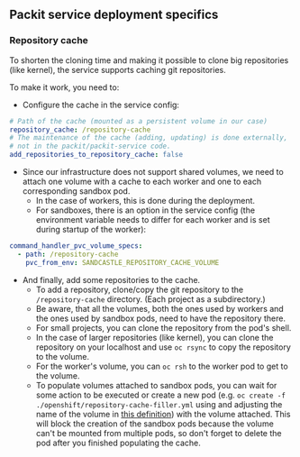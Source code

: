 ## Packit service deployment specifics

### Repository cache

To shorten the cloning time and making it possible to clone big repositories
(like kernel), the service supports caching git repositories.

To make it work, you need to:

- Configure the cache in the service config:

```yaml
# Path of the cache (mounted as a persistent volume in our case)
repository_cache: /repository-cache
# The maintenance of the cache (adding, updating) is done externally,
# not in the packit/packit-service code.
add_repositories_to_repository_cache: false
```

- Since our infrastructure does not support shared volumes, we need to attach
  one volume with a cache to each worker and one to each corresponding sandbox
  pod.
  - In the case of workers, this is done during the deployment.
  - For sandboxes, there is an option in the service config (the environment
    variable needs to differ for each worker and is set during startup of the
    worker):

```yaml
command_handler_pvc_volume_specs:
  - path: /repository-cache
    pvc_from_env: SANDCASTLE_REPOSITORY_CACHE_VOLUME
```

- And finally, add some repositories to the cache.
  - To add a repository, clone/copy the git repository to the
    `/repository-cache` directory. (Each project as a subdirectory.)
  - Be aware, that all the volumes, both the ones used by workers and the ones
    used by sandbox pods, need to have the repository there.
  - For small projects, you can clone the repository from the pod's shell.
  - In the case of larger repositories (like kernel), you can clone the
    repository on your localhost and use `oc rsync` to copy the repository to
    the volume.
  - For the worker's volume, you can `oc rsh` to the worker pod to get to the
    volume.
  - To populate volumes attached to sandbox pods, you can wait for some action
    to be executed or create a new pod (e.g. `oc create -f ./openshift/repository-cache-filler.yml` using and adjusting the name of
    the volume in [this definition](./openshift/repository-cache-filler.yml))
    with the volume attached. This will block the creation of the sandbox pods
    because the volume can't be mounted from multiple pods, so don't forget to
    delete the pod after you finished populating the cache.
